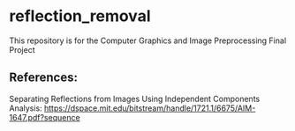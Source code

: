 # reflection_removal
This repository is for the Computer Graphics and Image Preprocessing Final Project



## References:
Separating Reflections from Images Using Independent Components Analysis: https://dspace.mit.edu/bitstream/handle/1721.1/6675/AIM-1647.pdf?sequence
